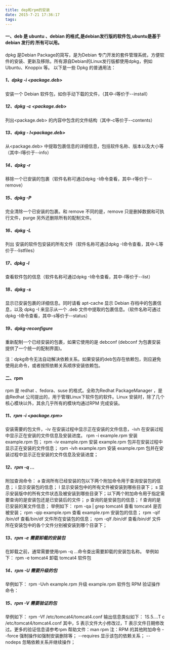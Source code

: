 ```yaml
---
title: dep和rpm的安装
date: 2015-7-21 17:36:17
tags:
---
```

#### 一、deb 是 ubuntu 、debian 的格式,是debian发行版的软件包,ubuntu是基于debian 发行的 所有可以用。
dpkg 是Debian Package的简写，是为Debian 专门开发的套件管理系统，方便软件的安装、更新及移除。所有源自Debian的Linux发行版都使用dpkg，例如Ubuntu、Knoppix 等。
以下是一些 Dpkg 的普通用法：
##### 1、dpkg -i <package.deb>
安装一个 Debian 软件包，如你手动下载的文件，（其中-i等价于--install）
##### 12、dpkg -c <package.deb>
列出<package.deb> 的内容中包含的文件结构（其中-c等价于--contents）
##### 13、dpkg - I<package.deb>
从<package.deb> 中提取包裹信息的详细信息，包括软件名称、版本以及大小等（其中-I等价于--info）
##### 14、dpkg -r <package>
移除一个已安装的包裹（软件名称可通过dpkg -I命令查看，其中-r等价于--remove）
##### 15、dpkg -P <package>
完全清除一个已安装的包裹。和 remove 不同的是，remove 只是删掉数据和可执行文件，purge 另外还删除所有的配制文件。
##### 16、dpkg -L <package>
列出 <package> 安装的软件包安装的所有文件（软件名称可通过dpkg -I命令查看，其中-L等价于--listfiles）
##### 17、dpkg -l <package>
查看<package>软件包的信息（软件名称可通过dpkg -I命令查看，其中-l等价于--list）
##### 18、dpkg -s <package>
显示已安装包裹的详细信息。同时请看 apt-cache 显示 Debian 存档中的包裹信息，以及 dpkg -I 来显示从一个 .deb 文件中提取的包裹信息。（软件名称可通过dpkg -I命令查看，其中-s等价于--status）
##### 19、dpkg-reconfigure <package>
重新配制一个已经安装的包裹，如果它使用的是 debconf (debconf 为包裹安装提供了一个统一的配制界面)。
 
注：dpkg命令无法自动解决依赖关系。如果安装的deb包存在依赖包，则应避免使用此命令，或者按照依赖关系顺序安装依赖包。
 
#### 二、rpm 
rpm 是 redhat 、fedora、suse 的格式。全称为Redhat PackageManager ，是由Redhat 公司提出的，用于管理Linux下软件包的软件。Linux 安装时，除了几个核心模块以外，其余几乎所有的模块均通过RPM 完成安装。
##### 11、rpm -i <package.rpm>
安装需要的包文件，-iv 在安装过程中显示正在安装的文件信息，-ivh 在安装过程中显示正在安装的文件信息及安装进度。
rpm -i example.rpm 安装 example.rpm 包；
rpm -iv example.rpm 安装 example.rpm 包并在安装过程中显示正在安装的文件信息；
rpm -ivh example.rpm 安装 example.rpm 包并在安装过程中显示正在安装的文件信息及安装进度；
 
##### 12、rpm -q …
附加查询命令：
a 查询所有已经安装的包以下两个附加命令用于查询安装包的信息；
i 显示安装包的信息；
l 显示安装包中的所有文件被安装到哪些目录下；
s 显示安装版中的所有文件状态及被安装到哪些目录下；以下两个附加命令用于指定需要查询的是安装包还是已安装后的文件；
p 查询的是安装包的信息；
f 查询的是已安装的某文件信息；
举例如下：
rpm -qa | grep tomcat4 查看 tomcat4 是否被安装；
rpm -qip example.rpm 查看 example.rpm 安装包的信息；
rpm -qif /bin/df 查看/bin/df 文件所在安装包的信息；
rpm -qlf /bin/df 查看/bin/df 文件所在安装包中的各个文件分别被安装到哪个目录下；
 
##### 13、rpm -e 需要卸载的安装包
在卸载之前，通常需要使用rpm -q …命令查出需要卸载的安装包名称。
举例如下：
rpm -e tomcat4 卸载 tomcat4 软件包
 
##### 14、rpm -U 需要升级的包
举例如下：
rpm -Uvh example.rpm 升级 example.rpm 软件包
RPM 验证操作
命令：
##### 15、rpm -V 需要验证的包
举例如下：
rpm -Vf /etc/tomcat4/tomcat4.conf
输出信息类似如下：
1S.5....T c /etc/tomcat4/tomcat4.conf
其中，S 表示文件大小修改过，T 表示文件日期修改过。更多的验证信息请参考rpm 帮助文件：man rpm
注：RPM 的其他附加命令
--force 强制操作如强制安装删除等；
--requires 显示该包的依赖关系；
--nodeps 忽略依赖关系并继续操作；